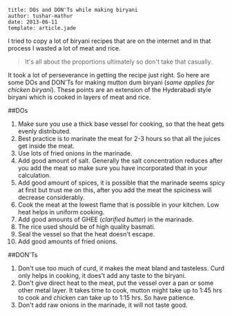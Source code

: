 ```metadata
title: DOs and DON'Ts while making biryani
author: tushar-mathur
date: 2013-06-11
template: article.jade
```
I tried to copy a lot of biryani recipes that are on the internet and in that process I wasted a lot of meat and rice.

>It's all about the proportions ultimately so don't take that casually.

It took a lot of perseverance in getting the recipe just right. So here are some DOs and DON'Ts for making  mutton dum biryani (*same applies for chicken biryani*). These points are an extension of the Hyderabadi style biryani which is cooked in layers of meat and rice.

##DOs
1. Make sure you use a thick base vessel for cooking, so that the heat gets evenly distributed.
2. Best practice is to marinate the meat for 2-3 hours so that all the juices get inside the meat.
3. Use lots of fried onions in the marinade.
4. Add good amount of salt. Generally the salt concentration reduces after you add the meat so make sure you have incorporated that in your calculation.
5. Add good amount of spices, it is possible that the marinade seems spicy at first but trust me on this, after you add the meat the spiciness will decrease considerably.
6. Cook the meat at the lowest flame that is possible in your kitchen. Low heat helps in uniform cooking.
7. Add good amounts of GHEE (*clarified butter*) in the marinade.
8. The rice used should be of high quality basmati.
9. Seal the vessel so that the heat doesn't escape.
10. Add good amounts of fried onions.


##DON'Ts
1. Don't use too much of curd, it makes the meat bland and tasteless. Curd only helps in cooking, it does't add any taste to the biryani.
2. Don't give direct heat to the meat, put the vessel over a pan or some other metal layer. It takes time to cook, mutton might take up to 1:45 hrs to cook and chicken can take up to 1:15 hrs. So have patience.
3. Don't add raw onions in the marinade, it will not taste good.